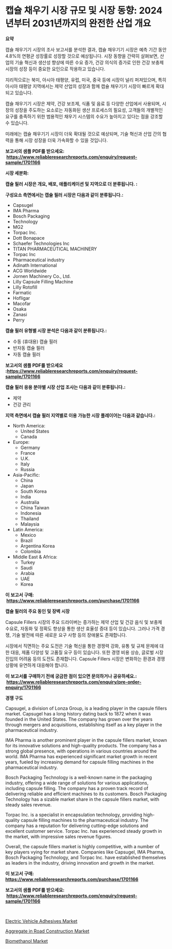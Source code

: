 <p><h1>캡슐 채우기 시장 규모 및 시장 동향: 2024년부터 2031년까지의 완전한 산업 개요</h1></p><p><strong>요약</strong></p>
<p><p>캡슐 채우기기 시장의 조사 보고서를 분석한 결과, 캡슐 채우기기 시장은 예측 기간 동안 4.8%의 연평균 성장률로 성장할 것으로 예상됩니다. 시장 동향을 간략히 살펴보면, 산업의 기술 혁신과 생산성 향상에 따른 수요 증가, 건강 의식의 증가로 인한 건강 보충제 시장의 성장 등이 중요한 요인으로 작용하고 있습니다.</p><p>지리적으로는 북미, 아시아 태평양, 유럽, 미국, 중국 등에 시장이 널리 퍼져있으며, 특히 아시아 태평양 지역에서는 제약 산업의 성장과 함께 캡슐 채우기기 시장이 빠르게 확대되고 있습니다.</p><p>캡슐 채우기기 시장은 제약, 건강 보조제, 식품 및 음료 등 다양한 산업에서 사용되며, 시장의 성장을 주도하는 요소로는 자동화된 생산 프로세스의 필요성, 고객들의 개별적인 요구를 충족하기 위한 범용적인 채우기 시스템의 수요가 높아지고 있다는 점을 강조할 수 있습니다.</p><p>미래에는 캡슐 채우기기 시장이 더욱 확대될 것으로 예상되며, 기술 혁신과 산업 간의 협력을 통해 시장 성장을 더욱 가속화할 수 있을 것입니다.</p></p>
<p><strong>보고서의 샘플 PDF를 받으세요: &nbsp;<a href="https://www.reliableresearchreports.com/enquiry/request-sample/1701166">https://www.reliableresearchreports.com/enquiry/request-sample/1701166</a></strong></p>
<p><strong>시장 세분화:</strong></p>
<p><strong> 캡슐 필러 시장은 개요, 배포, 애플리케이션 및 지역으로 더 분류됩니다. :</strong></p>
<p><strong>구성요소 측면에서는 캡슐 필러 시장은 다음과 같이 분류됩니다.:</strong></p>
<p><ul><li>Capsugel</li><li>IMA Pharma</li><li>Bosch Packaging</li><li>Technology</li><li>MG2</li><li>Torpac Inc.</li><li>Dott Bonapace</li><li>Schaefer Technologies Inc</li><li>TITAN PHARMACEUTICAL MACHINERY</li><li>Torpac Inc</li><li>Pharmaceutical industry</li><li>Adinath International</li><li>ACG Worldwide</li><li>Jornen Machinery Co., Ltd.</li><li>Lilly Capsule Filling Machine</li><li>Lilly Rotofill</li><li>Farmatic</li><li>Hofligar</li><li>Macofar</li><li>Osaka</li><li>Zanasi</li><li>Perry</li></ul></p>
<p><strong> 캡슐 필러 유형별 시장 분석은 다음과 같이 분류됩니다.:</strong></p>
<p><ul><li>수동 (휴대용) 캡슐 필러</li><li>반자동 캡슐 필러</li><li>자동 캡슐 필러</li></ul></p>
<p><strong>보고서의 샘플 PDF를 받으세요 :<a href="https://www.reliableresearchreports.com/enquiry/request-sample/1701166">https://www.reliableresearchreports.com/enquiry/request-sample/1701166</a></strong></p>
<p><strong> 캡슐 필러 응용 분야별 시장 산업 조사는 다음과 같이 분류됩니다.:</strong></p>
<p><ul><li>제약</li><li>건강 관리</li></ul></p>
<p><strong>지역 측면에서 캡슐 필러 지역별로 이용 가능한 시장 플레이어는 다음과 같습니다.:</strong></p>
<p><ul>
    <li>
        North America:
        <ul>
            <li>United States</li>
            <li>Canada</li>
        </ul>
    </li>
    <li>
        Europe:
        <ul>
            <li>Germany</li>
            <li>France</li>
            <li>U.K.</li>
            <li>Italy</li>
            <li>Russia</li>
        </ul>
    </li>
    <li>
        Asia-Pacific:
        <ul>
            <li>China</li>
            <li>Japan</li>
            <li>South Korea</li>
            <li>India</li>
            <li>Australia</li>
            <li>China Taiwan</li>
            <li>Indonesia</li>
            <li>Thailand</li>
            <li>Malaysia</li>
        </ul>
    </li>
    <li>
        Latin America:
        <ul>
            <li>Mexico</li>
            <li>Brazil</li>
            <li>Argentina Korea</li>
            <li>Colombia</li>
        </ul>
    </li>
    <li>
        Middle East & Africa:
        <ul>
            <li>Turkey</li>
            <li>Saudi</li>
            <li>Arabia</li>
            <li>UAE</li>
            <li>Korea</li>
        </ul>
    </li>
    </ul></p>
<p><strong>이 보고서 구매: &nbsp;<a href="https://www.reliableresearchreports.com/purchase/1701166">https://www.reliableresearchreports.com/purchase/1701166</a></strong></p>
<p><strong>캡슐 필러의 주요 동인 및 장벽 시장</strong></p>
<p><p>Capsule Fillers 시장의 주요 드라이버는 증가하는 제약 산업 및 건강 음식 및 보충제 수요로, 자동화 및 정확도 향상을 통한 생산 효율성 증대 등이 있습니다. 그러나 가격 경쟁, 기술 발전에 따른 새로운 요구 사항 등의 장애물도 존재합니다.</p><p>시장에서 직면하는 주요 도전은 기술 혁신을 통한 경쟁력 강화, 유통 및 규제 문제에 대한 대응, 제품 다양성 및 고품질 요구 등이 있습니다. 또한 경영 비용 상승, 글로벌 시장 진입의 어려움 등의 도전도 존재합니다. Capsule Fillers 시장은 변화하는 환경과 경쟁 상황에 유연하게 대응해야 합니다.</p></p>
<p><strong>이 보고서를 구매하기 전에 궁금한 점이 있으면 문의하거나 공유하세요.: &nbsp;<a href="https://www.reliableresearchreports.com/enquiry/pre-order-enquiry/1701166">https://www.reliableresearchreports.com/enquiry/pre-order-enquiry/1701166</a></strong></p>
<p><strong>경쟁 구도</strong></p>
<p><p>Capsugel, a division of Lonza Group, is a leading player in the capsule fillers market. Capsugel has a long history dating back to 1872 when it was founded in the United States. The company has grown over the years through mergers and acquisitions, establishing itself as a key player in the pharmaceutical industry.</p><p>IMA Pharma is another prominent player in the capsule fillers market, known for its innovative solutions and high-quality products. The company has a strong global presence, with operations in various countries around the world. IMA Pharma has experienced significant market growth in recent years, fueled by increasing demand for capsule filling machines in the pharmaceutical industry.</p><p>Bosch Packaging Technology is a well-known name in the packaging industry, offering a wide range of solutions for various applications, including capsule filling. The company has a proven track record of delivering reliable and efficient machines to its customers. Bosch Packaging Technology has a sizable market share in the capsule fillers market, with steady sales revenue.</p><p>Torpac Inc. is a specialist in encapsulation technology, providing high-quality capsule filling machines to the pharmaceutical industry. The company has a reputation for delivering cutting-edge solutions and excellent customer service. Torpac Inc. has experienced steady growth in the market, with impressive sales revenue figures.</p><p>Overall, the capsule fillers market is highly competitive, with a number of key players vying for market share. Companies like Capsugel, IMA Pharma, Bosch Packaging Technology, and Torpac Inc. have established themselves as leaders in the industry, driving innovation and growth in the market.</p></p>
<p><strong>이 보고서 구매: &nbsp; <a href="https://www.reliableresearchreports.com/purchase/1701166">https://www.reliableresearchreports.com/purchase/1701166</a></strong></p>
<p><strong>보고서의 샘플 PDF를 받으세요: &nbsp;<a href="https://www.reliableresearchreports.com/enquiry/request-sample/1701166">https://www.reliableresearchreports.com/enquiry/request-sample/1701166</a></strong><strong></strong></p>
<p>&nbsp;</p>
<p><p><a href="https://github.com/redneck06/Market-Research-Report-List-2/blob/main/electric-vehicle-adhesives-market.md">Electric Vehicle Adhesives Market</a></p><p><a href="https://github.com/nicoletavirag/Market-Research-Report-List-2/blob/main/aggregate-in-road-construction-market.md">Aggregate in Road Construction Market</a></p><p><a href="https://github.com/peachesmcdowel1/Market-Research-Report-List-1/blob/main/biomethanol-market.md">Biomethanol Market</a></p></p>